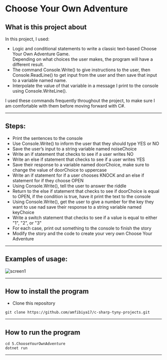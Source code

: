 Choose Your Own Adventure
==============

## What is this project about

In this project, I used:
- Logic and conditional statements to write a classic text-based Choose Your Own Adventure Game.  
Depending on what choices the user makes, the program will have a different result.  
- The command Console.Write() to give instructions to the user, then Console.ReadLine() to get input from the user and then save that input to a variable named name.  
- Interpolate the value of that variable in a message I print to the console using Console.WriteLine(). 

I used these commands frequently throughout the project, to make sure I am comfortable with them before moving forward with C#.


---

## Steps:

- Print the sentences to the console
- Use Console.Write() to inform the user that they should type YES or NO
- Save the user’s input to a string variable named noiseChoice
- Write an if statement that checks to see if a user writes NO
- Write an else if statement that checks to see if a user writes YES
- Save their response to a variable named doorChoice, make sure to change the value of doorChoice to uppercase
- Write an if statement for if a user chooses KNOCK and an else if statement for if they choose OPEN
- Using Console.Write(), tell the user to answer the riddle
- Return to the else if statement that checks to see if doorChoice is equal to OPEN, if the condition is true, have it print the text to the console
- Using Console.Write(), get the user to give a number for the key they want to use nad save their response to a string variable named keyChoice
- Write a switch statement that checks to see if a value is equal to either "1", "2", or "3"
- For each case, print out something to the console to finish the story
- Modify the story and the code to create your very own Choose Your Adventure

---

## Examples of usage:

![screen1]()  




---

## How to install the program

- Clone this repository 

```
git clone https://github.com/amfibiya17/c-sharp-tyny-projects.git
```

---

## How to run the program

```
cd 5.ChooseYourOwnAdventure
dotnet run
```

---
